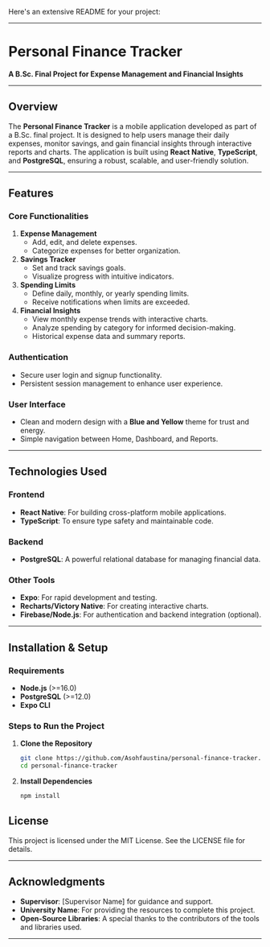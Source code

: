 Here's an extensive README for your project:

---

# **Personal Finance Tracker**  
**A B.Sc. Final Project for Expense Management and Financial Insights**  

---

## **Overview**  
The **Personal Finance Tracker** is a mobile application developed as part of a B.Sc. final project. It is designed to help users manage their daily expenses, monitor savings, and gain financial insights through interactive reports and charts. The application is built using **React Native**, **TypeScript**, and **PostgreSQL**, ensuring a robust, scalable, and user-friendly solution.  

---

## **Features**  
### **Core Functionalities**  
1. **Expense Management**  
   - Add, edit, and delete expenses.  
   - Categorize expenses for better organization.  
2. **Savings Tracker**  
   - Set and track savings goals.  
   - Visualize progress with intuitive indicators.  
3. **Spending Limits**  
   - Define daily, monthly, or yearly spending limits.  
   - Receive notifications when limits are exceeded.  
4. **Financial Insights**  
   - View monthly expense trends with interactive charts.  
   - Analyze spending by category for informed decision-making.  
   - Historical expense data and summary reports.  

### **Authentication**  
- Secure user login and signup functionality.  
- Persistent session management to enhance user experience.  

### **User Interface**  
- Clean and modern design with a **Blue and Yellow** theme for trust and energy.  
- Simple navigation between Home, Dashboard, and Reports.  

---

## **Technologies Used**  
### **Frontend**  
- **React Native**: For building cross-platform mobile applications.  
- **TypeScript**: To ensure type safety and maintainable code.  

### **Backend**  
- **PostgreSQL**: A powerful relational database for managing financial data.  

### **Other Tools**  
- **Expo**: For rapid development and testing.  
- **Recharts/Victory Native**: For creating interactive charts.  
- **Firebase/Node.js**: For authentication and backend integration (optional).  

---

## **Installation & Setup**  
### **Requirements**  
- **Node.js** (>=16.0)  
- **PostgreSQL** (>=12.0)  
- **Expo CLI**  

### **Steps to Run the Project**  
1. **Clone the Repository**  
   ```bash
   git clone https://github.com/Asohfaustina/personal-finance-tracker.git
   cd personal-finance-tracker
   ```
2. **Install Dependencies**  
   ```bash
   npm install
   ```


## **License**  
This project is licensed under the MIT License. See the LICENSE file for details.  

---

## **Acknowledgments**  
- **Supervisor**: [Supervisor Name] for guidance and support.  
- **University Name**: For providing the resources to complete this project.  
- **Open-Source Libraries**: A special thanks to the contributors of the tools and libraries used.  

---
